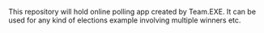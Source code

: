 This repository will hold online polling app created by Team.EXE. It can be used for any kind of elections example involving multiple winners etc.
